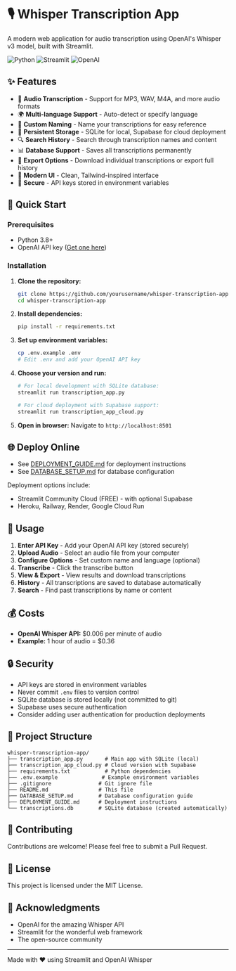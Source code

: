 # 🎙️ Whisper Transcription App

A modern web application for audio transcription using OpenAI's Whisper v3 model, built with Streamlit.

![Python](https://img.shields.io/badge/Python-3.8+-blue.svg)
![Streamlit](https://img.shields.io/badge/Streamlit-1.32.0-red.svg)
![OpenAI](https://img.shields.io/badge/OpenAI-Whisper%20v3-green.svg)

## ✨ Features

- 🎵 **Audio Transcription** - Support for MP3, WAV, M4A, and more audio formats
- 🌍 **Multi-language Support** - Auto-detect or specify language
- 📝 **Custom Naming** - Name your transcriptions for easy reference
- 💾 **Persistent Storage** - SQLite for local, Supabase for cloud deployment
- 🔍 **Search History** - Search through transcription names and content
- 📊 **Database Support** - Saves all transcriptions permanently
- 💾 **Export Options** - Download individual transcriptions or export full history
- 🎨 **Modern UI** - Clean, Tailwind-inspired interface
- 🔐 **Secure** - API keys stored in environment variables

## 🚀 Quick Start

### Prerequisites
- Python 3.8+
- OpenAI API key ([Get one here](https://platform.openai.com/api-keys))

### Installation

1. **Clone the repository:**
   ```bash
   git clone https://github.com/yourusername/whisper-transcription-app.git
   cd whisper-transcription-app
   ```

2. **Install dependencies:**
   ```bash
   pip install -r requirements.txt
   ```

3. **Set up environment variables:**
   ```bash
   cp .env.example .env
   # Edit .env and add your OpenAI API key
   ```

4. **Choose your version and run:**
   ```bash
   # For local development with SQLite database:
   streamlit run transcription_app.py
   
   # For cloud deployment with Supabase support:
   streamlit run transcription_app_cloud.py
   ```

5. **Open in browser:**
   Navigate to `http://localhost:8501`

## 🌐 Deploy Online

- See [DEPLOYMENT_GUIDE.md](DEPLOYMENT_GUIDE.md) for deployment instructions
- See [DATABASE_SETUP.md](DATABASE_SETUP.md) for database configuration

Deployment options include:
- Streamlit Community Cloud (FREE) - with optional Supabase
- Heroku, Railway, Render, Google Cloud Run

## 📖 Usage

1. **Enter API Key** - Add your OpenAI API key (stored securely)
2. **Upload Audio** - Select an audio file from your computer
3. **Configure Options** - Set custom name and language (optional)
4. **Transcribe** - Click the transcribe button
5. **View & Export** - View results and download transcriptions
6. **History** - All transcriptions are saved to database automatically
7. **Search** - Find past transcriptions by name or content

## 💰 Costs

- **OpenAI Whisper API:** $0.006 per minute of audio
- **Example:** 1 hour of audio = $0.36

## 🔒 Security

- API keys are stored in environment variables
- Never commit `.env` files to version control
- SQLite database is stored locally (not committed to git)
- Supabase uses secure authentication
- Consider adding user authentication for production deployments

## 📁 Project Structure

```
whisper-transcription-app/
├── transcription_app.py       # Main app with SQLite (local)
├── transcription_app_cloud.py # Cloud version with Supabase
├── requirements.txt           # Python dependencies
├── .env.example              # Example environment variables
├── .gitignore               # Git ignore file
├── README.md                # This file
├── DATABASE_SETUP.md        # Database configuration guide
├── DEPLOYMENT_GUIDE.md      # Deployment instructions
└── transcriptions.db        # SQLite database (created automatically)
```

## 🤝 Contributing

Contributions are welcome! Please feel free to submit a Pull Request.

## 📄 License

This project is licensed under the MIT License.

## 🙏 Acknowledgments

- OpenAI for the amazing Whisper API
- Streamlit for the wonderful web framework
- The open-source community

---

Made with ❤️ using Streamlit and OpenAI Whisper